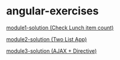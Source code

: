 # angular-exercises

[module1-solution (Check Lunch item count)](module1-solution/index.html)

[module2-solution (Two List App)](module2-solution/index.html)

[module3-solution (AJAX + Directive)](module3-solution/index.html)
